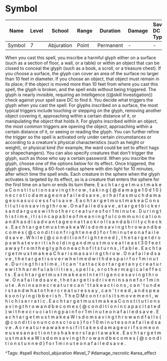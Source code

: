 # Symbol

| Name | Level | School | Range | Duration | Damage | Save DC & Type |
|------|-------|--------|-------|----------|--------|----------------|
| Symbol | 7 | Abjuration | Point | Permanent | - | - |

When you cast this spell, you inscribe a harmful glyph either on a surface (such as a section of floor, a wall, or a table) or within an object that can be closed to conceal the glyph (such as a book, a scroll, or a treasure chest). If you choose a surface, the glyph can cover an area of the surface no larger than 10 feet in diameter. If you choose an object, that object must remain in its place; if the object is moved more than 10 feet from where you cast this spell, the glyph is broken, and the spell ends without being triggered. The glyph is nearly invisible, requiring an Intelligence ({@skill Investigation}) check against your spell save DC to find it. You decide what triggers the glyph when you cast the spell. For glyphs inscribed on a surface, the most typical triggers include touching or stepping on the glyph, removing another object covering it, approaching within a certain distance of it, or manipulating the object that holds it. For glyphs inscribed within an object, the most common triggers are opening the object, approaching within a certain distance of it, or seeing or reading the glyph. You can further refine the trigger so the spell is activated only under certain circumstances or according to a creature's physical characteristics (such as height or weight), or physical kind (for example, the ward could be set to affect hags or shapechangers). You can also specify creatures that don't trigger the glyph, such as those who say a certain password. When you inscribe the glyph, choose one of the options below for its effect. Once triggered, the glyph glows, filling a 60-foot-radius sphere with dim light for 10 minutes, after which time the spell ends. Each creature in the sphere when the glyph activates is targeted by its effect, as is a creature that enters the sphere for the first time on a turn or ends its turn there. E a c h   t a r g e t   m u s t   m a k e   a   C o n s t i t u t i o n   s a v i n g   t h r o w ,   t a k i n g   { @ d a m a g e   1 0 d 1 0 }   n e c r o t i c   d a m a g e   o n   a   f a i l e d   s a v e ,   o r   h a l f   a s   m u c h   d a m a g e   o n   a   s u c c e s s f u l   s a v e . E a c h   t a r g e t   m u s t   m a k e   a   C o n s t i t u t i o n   s a v i n g   t h r o w .   O n   a   f a i l e d   s a v e ,   a   t a r g e t   b i c k e r s   a n d   a r g u e s   w i t h   o t h e r   c r e a t u r e s   f o r   1   m i n u t e .   D u r i n g   t h i s   t i m e ,   i t   i s   i n c a p a b l e   o f   m e a n i n g f u l   c o m m u n i c a t i o n   a n d   h a s   d i s a d v a n t a g e   o n   a t t a c k   r o l l s   a n d   a b i l i t y   c h e c k s . E a c h   t a r g e t   m u s t   m a k e   a   W i s d o m   s a v i n g   t h r o w   a n d   b e c o m e s   { @ c o n d i t i o n   f r i g h t e n e d }   f o r   1   m i n u t e   o n   a   f a i l e d   s a v e .   W h i l e   { @ c o n d i t i o n   f r i g h t e n e d } ,   t h e   t a r g e t   d r o p s   w h a t e v e r   i t   i s   h o l d i n g   a n d   m u s t   m o v e   a t   l e a s t   3 0   f e e t   a w a y   f r o m   t h e   g l y p h   o n   e a c h   o f   i t s   t u r n s ,   i f   a b l e . E a c h   t a r g e t   m u s t   m a k e   a   C h a r i s m a   s a v i n g   t h r o w .   O n   a   f a i l e d   s a v e ,   t h e   t a r g e t   i s   o v e r w h e l m e d   w i t h   d e s p a i r   f o r   1   m i n u t e .   D u r i n g   t h i s   t i m e ,   i t   c a n ' t   a t t a c k   o r   t a r g e t   a n y   c r e a t u r e   w i t h   h a r m f u l   a b i l i t i e s ,   s p e l l s ,   o r   o t h e r   m a g i c a l   e f f e c t s . E a c h   t a r g e t   m u s t   m a k e   a n   I n t e l l i g e n c e   s a v i n g   t h r o w .   O n   a   f a i l e d   s a v e ,   t h e   t a r g e t   i s   d r i v e n   i n s a n e   f o r   1   m i n u t e .   A n   i n s a n e   c r e a t u r e   c a n ' t   t a k e   a c t i o n s ,   c a n ' t   u n d e r s t a n d   w h a t   o t h e r   c r e a t u r e s   s a y ,   c a n ' t   r e a d ,   a n d   s p e a k s   o n l y   i n   g i b b e r i s h .   T h e   D M   c o n t r o l s   i t s   m o v e m e n t ,   w h i c h   i s   e r r a t i c . E a c h   t a r g e t   m u s t   m a k e   a   C o n s t i t u t i o n   s a v i n g   t h r o w   a n d   b e c o m e s   { @ c o n d i t i o n   i n c a p a c i t a t e d }   w i t h   e x c r u c i a t i n g   p a i n   f o r   1   m i n u t e   o n   a   f a i l e d   s a v e . E a c h   t a r g e t   m u s t   m a k e   a   W i s d o m   s a v i n g   t h r o w   a n d   f a l l s   { @ c o n d i t i o n   u n c o n s c i o u s }   f o r   1 0   m i n u t e s   o n   a   f a i l e d   s a v e .   A   c r e a t u r e   a w a k e n s   i f   i t   t a k e s   d a m a g e   o r   i f   s o m e o n e   u s e s   a n   a c t i o n   t o   s h a k e   o r   s l a p   i t   a w a k e . E a c h   t a r g e t   m u s t   m a k e   a   W i s d o m   s a v i n g   t h r o w   a n d   b e c o m e s   { @ c o n d i t i o n   s t u n n e d }   f o r   1   m i n u t e   o n   a   f a i l e d   s a v e .

^Tags: #spell #school_abjuration #level_7 #damage_necrotic #area_effect